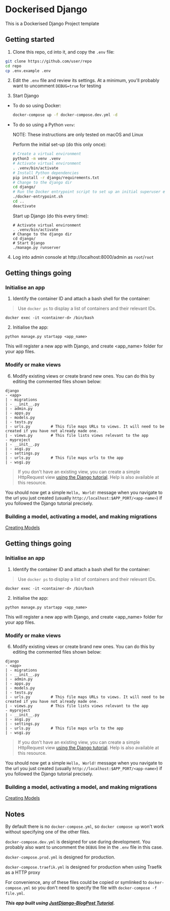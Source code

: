 # Dockerised Django

This is a Dockerised Django Project template

## Getting started

1. Clone this repo, cd into it, and copy the `.env` file:

```sh
git clone https://github.com/user/repo
cd repo
cp .env.example .env
```

2. Edit the `.env` file and review its settings. At a minimum, you'll probably want to uncomment `DEBUG=true` for testing

3. Start Django

  * To do so using Docker:

    ```sh
    docker-compose up -f docker-compose.dev.yml -d
    ```

  * To do so using a Python `venv`:

    NOTE: These instructions are only tested on macOS and Linux

    Perform the initial set-up (do this only once):

    ```sh
    # Create a virtual environment
    python3 -m venv .venv
    # Activate virtual environment
    . .venv/bin/activate
    # Install Python dependencies
    pip install -r django/requirements.txt
    # Change to the django dir
    cd django/
    # Run the Docker entrypoint script to set up an initial superuser etc
    ./docker-entrypoint.sh
    cd ..
    deactivate
    ```

    Start up Django (do this every time):

    ```
    # Activate virtual environment
    . .venv/bin/activate
    # Change to the django dir
    cd django/
    # Start Django
    ./manage.py runserver
    ```

4. Log into admin console at http://localhost:8000/admin as `root`/`root`

## Getting things going

### Initialise an app

1. Identify the container ID and attach a bash shell for the container:

> Use `docker ps` to display a list of containers and their relevant IDs.
```
docker exec -it <container-d> /bin/bash
```

2. Initialise the app:

```
python manage.py startapp <app_name>
```
This will register a new app with Django, and create <app_name> folder for your app files.

### Modify or make views

6. Modify existing views or create brand new ones. You can do this by editing the commented files shown below:

```
django
- <app>
| - migrations
| - __init__.py
| - admin.py
| - apps.py
| - models.py
| - tests.py
| - urls.py         # This file maps URLs to views. It will need to be created if you have not already made one.
| - views.py        # This file lists views relevant to the app
- myproject
| - __init__.py
| - asgi.py
| - settings.py
| - urls.py         # This file maps urls to the app
| - wsgi.py

```
> If you don't have an existing view, you can create a simple HttpRequest view [using the Django tutorial](https://docs.djangoproject.com/en/4.1/intro/tutorial01/#write-your-first-view). Help is also available at this resource.

You should now get a simple `Hello, World!` message when you navigate to the url you just created (usually `http://localhost:$APP_PORT/<app-name>`) if you followed the Django tutorial precisely.

### Building a model, activating a model, and making migrations

[Creating Models](https://docs.djangoproject.com/en/4.1/intro/tutorial02/#creating-models)

## Getting things going

### Initialise an app

1. Identify the container ID and attach a bash shell for the container:

> Use `docker ps` to display a list of containers and their relevant IDs.
```
docker exec -it <container-d> /bin/bash
```

2. Initialise the app:

```
python manage.py startapp <app_name>
```
This will register a new app with Django, and create <app_name> folder for your app files.

### Modify or make views

6. Modify existing views or create brand new ones. You can do this by editing the commented files shown below:

```
django
- <app>
| - migrations
| - __init__.py
| - admin.py
| - apps.py
| - models.py
| - tests.py
| - urls.py         # This file maps URLs to views. It will need to be created if you have not already made one.
| - views.py        # This file lists views relevant to the app
- myproject
| - __init__.py
| - asgi.py
| - settings.py
| - urls.py         # This file maps urls to the app
| - wsgi.py

```
> If you don't have an existing view, you can create a simple HttpRequest view [using the Django tutorial](https://docs.djangoproject.com/en/4.1/intro/tutorial01/#write-your-first-view). Help is also available at this resource.

You should now get a simple `Hello, World!` message when you navigate to the url you just created (usually `http://localhost:$APP_PORT/<app-name>`) if you followed the Django tutorial precisely.

### Building a model, activating a model, and making migrations

[Creating Models](https://docs.djangoproject.com/en/4.1/intro/tutorial02/#creating-models)

## Notes

By default there is no `docker-compose.yml`, so `docker compose up` won't work without specifying one of the other files.

`docker-compose.dev.yml` is designed for use during development. You probably also want to uncomment the `DEBUG` line in the `.env` file in this case.

`docker-compose.prod.yml` is designed for production.

`docker-compose.traefik.yml` is designed for production when using Traefik as a HTTP proxy

For convenience, any of these files could be copied or symlinked to `docker-compose.yml` so you don't need to specify the file with `docker-compose -f file.yml`.

***This app built using [JustDjango-BlogPost Tutorial](https://justdjango.com/blog/build-a-blog-with-django).***
